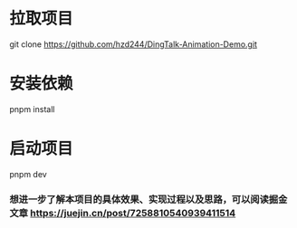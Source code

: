 # 拉取项目

git clone https://github.com/hzd244/DingTalk-Animation-Demo.git

# 安装依赖

pnpm install


# 启动项目

pnpm dev


### 想进一步了解本项目的具体效果、实现过程以及思路，可以阅读掘金文章  https://juejin.cn/post/7258810540939411514

